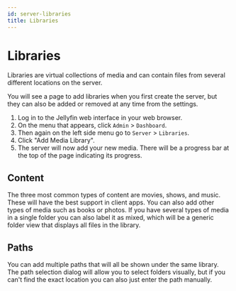 ```yaml
---
id: server-libraries
title: Libraries
---
```


# Libraries

Libraries are virtual collections of media and can contain files from several different locations on the server.

You will see a page to add libraries when you first create the server, but they can also be added or removed at any time from the settings.

1. Log in to the Jellyfin web interface in your web browser.
2. On the menu that appears, click `Admin` > `Dashboard`.
3. Then again on the left side menu go to `Server` > `Libraries`.
4. Click "Add Media Library".
5. The server will now add your new media. There will be a progress bar at the top of the page indicating its progress.

## Content

The three most common types of content are movies, shows, and music. These will have the best support in client apps. You can also add other types of media such as books or photos. If you have several types of media in a single folder you can also label it as mixed, which will be a generic folder view that displays all files in the library.

## Paths

You can add multiple paths that will all be shown under the same library. The path selection dialog will allow you to select folders visually, but if you can't find the exact location you can also just enter the path manually.
